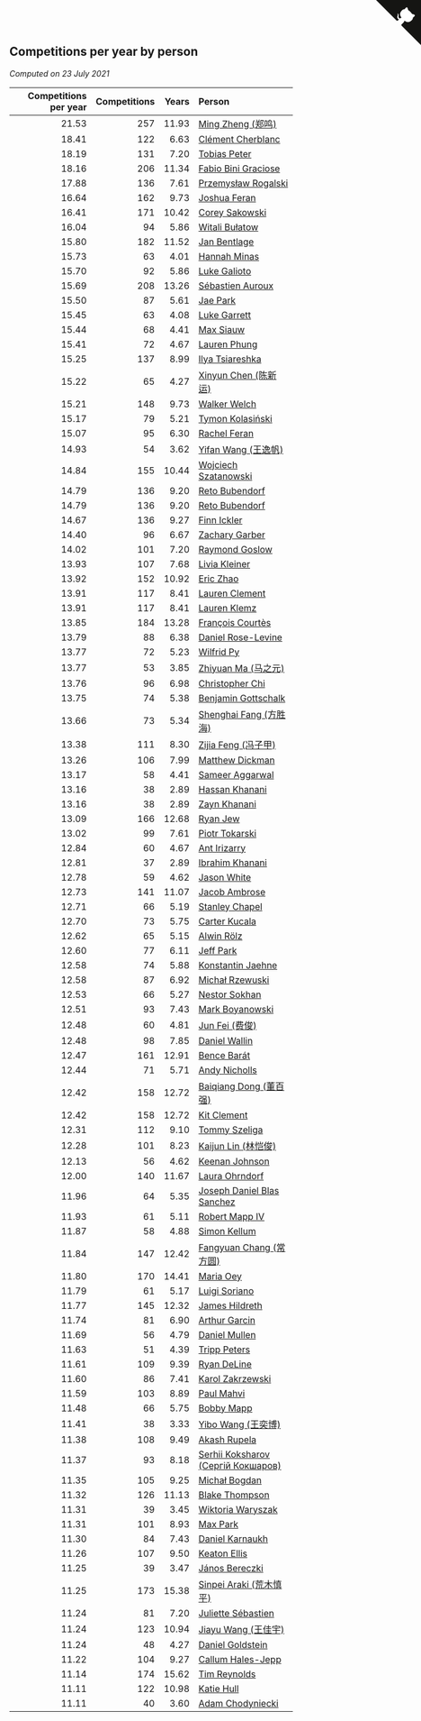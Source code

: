 ## Competitions per year by person

*Computed on 23 July 2021*

| Competitions per year | Competitions | Years | Person |
| ---: | ---: | ---: | :--- |
| 21.53 | 257 | 11.93 | [Ming Zheng (郑鸣)](https://www.worldcubeassociation.org/persons/2009ZHEN11) |
| 18.41 | 122 | 6.63 | [Clément Cherblanc](https://www.worldcubeassociation.org/persons/2014CHER05) |
| 18.19 | 131 | 7.20 | [Tobias Peter](https://www.worldcubeassociation.org/persons/2014PETE03) |
| 18.16 | 206 | 11.34 | [Fabio Bini Graciose](https://www.worldcubeassociation.org/persons/2010GRAC02) |
| 17.88 | 136 | 7.61 | [Przemysław Rogalski](https://www.worldcubeassociation.org/persons/2013ROGA02) |
| 16.64 | 162 | 9.73 | [Joshua Feran](https://www.worldcubeassociation.org/persons/2011FERA01) |
| 16.41 | 171 | 10.42 | [Corey Sakowski](https://www.worldcubeassociation.org/persons/2011SAKO01) |
| 16.04 | 94 | 5.86 | [Witali Bułatow](https://www.worldcubeassociation.org/persons/2015BUAT01) |
| 15.80 | 182 | 11.52 | [Jan Bentlage](https://www.worldcubeassociation.org/persons/2010BENT01) |
| 15.73 | 63 | 4.01 | [Hannah Minas](https://www.worldcubeassociation.org/persons/2017MINA04) |
| 15.70 | 92 | 5.86 | [Luke Galioto](https://www.worldcubeassociation.org/persons/2015GALI02) |
| 15.69 | 208 | 13.26 | [Sébastien Auroux](https://www.worldcubeassociation.org/persons/2008AURO01) |
| 15.50 | 87 | 5.61 | [Jae Park](https://www.worldcubeassociation.org/persons/2015PARK24) |
| 15.45 | 63 | 4.08 | [Luke Garrett](https://www.worldcubeassociation.org/persons/2017GARR05) |
| 15.44 | 68 | 4.41 | [Max Siauw](https://www.worldcubeassociation.org/persons/2017SIAU02) |
| 15.41 | 72 | 4.67 | [Lauren Phung](https://www.worldcubeassociation.org/persons/2016PHUN02) |
| 15.25 | 137 | 8.99 | [Ilya Tsiareshka](https://www.worldcubeassociation.org/persons/2012TERE01) |
| 15.22 | 65 | 4.27 | [Xinyun Chen (陈新运)](https://www.worldcubeassociation.org/persons/2017CHEN36) |
| 15.21 | 148 | 9.73 | [Walker Welch](https://www.worldcubeassociation.org/persons/2011WELC01) |
| 15.17 | 79 | 5.21 | [Tymon Kolasiński](https://www.worldcubeassociation.org/persons/2016KOLA02) |
| 15.07 | 95 | 6.30 | [Rachel Feran](https://www.worldcubeassociation.org/persons/2015FERA01) |
| 14.93 | 54 | 3.62 | [Yifan Wang (王逸帆)](https://www.worldcubeassociation.org/persons/2017WANY29) |
| 14.84 | 155 | 10.44 | [Wojciech Szatanowski](https://www.worldcubeassociation.org/persons/2011SZAT01) |
| 14.79 | 136 | 9.20 | [Reto Bubendorf](https://www.worldcubeassociation.org/persons/2012BUBE01) |
| 14.79 | 136 | 9.20 | [Reto Bubendorf](https://www.worldcubeassociation.org/persons/2012BUBE01) |
| 14.67 | 136 | 9.27 | [Finn Ickler](https://www.worldcubeassociation.org/persons/2012ICKL01) |
| 14.40 | 96 | 6.67 | [Zachary Garber](https://www.worldcubeassociation.org/persons/2014GARB01) |
| 14.02 | 101 | 7.20 | [Raymond Goslow](https://www.worldcubeassociation.org/persons/2014GOSL01) |
| 13.93 | 107 | 7.68 | [Livia Kleiner](https://www.worldcubeassociation.org/persons/2013KLEI03) |
| 13.92 | 152 | 10.92 | [Eric Zhao](https://www.worldcubeassociation.org/persons/2010ZHAO19) |
| 13.91 | 117 | 8.41 | [Lauren Clement](https://www.worldcubeassociation.org/persons/2013KLEM01) |
| 13.91 | 117 | 8.41 | [Lauren Klemz](https://www.worldcubeassociation.org/persons/2013KLEM01) |
| 13.85 | 184 | 13.28 | [François Courtès](https://www.worldcubeassociation.org/persons/2008COUR01) |
| 13.79 | 88 | 6.38 | [Daniel Rose-Levine](https://www.worldcubeassociation.org/persons/2015ROSE01) |
| 13.77 | 72 | 5.23 | [Wilfrid Py](https://www.worldcubeassociation.org/persons/2016PYWI01) |
| 13.77 | 53 | 3.85 | [Zhiyuan Ma (马之元)](https://www.worldcubeassociation.org/persons/2017MAZH04) |
| 13.76 | 96 | 6.98 | [Christopher Chi](https://www.worldcubeassociation.org/persons/2014CHIC01) |
| 13.75 | 74 | 5.38 | [Benjamin Gottschalk](https://www.worldcubeassociation.org/persons/2016GOTT01) |
| 13.66 | 73 | 5.34 | [Shenghai Fang (方胜海)](https://www.worldcubeassociation.org/persons/2016FANG01) |
| 13.38 | 111 | 8.30 | [Zijia Feng (冯子甲)](https://www.worldcubeassociation.org/persons/2013FENG02) |
| 13.26 | 106 | 7.99 | [Matthew Dickman](https://www.worldcubeassociation.org/persons/2013DICK01) |
| 13.17 | 58 | 4.41 | [Sameer Aggarwal](https://www.worldcubeassociation.org/persons/2017AGGA01) |
| 13.16 | 38 | 2.89 | [Hassan Khanani](https://www.worldcubeassociation.org/persons/2018KHAN26) |
| 13.16 | 38 | 2.89 | [Zayn Khanani](https://www.worldcubeassociation.org/persons/2018KHAN28) |
| 13.09 | 166 | 12.68 | [Ryan Jew](https://www.worldcubeassociation.org/persons/2008JEWR01) |
| 13.02 | 99 | 7.61 | [Piotr Tokarski](https://www.worldcubeassociation.org/persons/2013TOKA01) |
| 12.84 | 60 | 4.67 | [Ant Irizarry](https://www.worldcubeassociation.org/persons/2016IRIZ02) |
| 12.81 | 37 | 2.89 | [Ibrahim Khanani](https://www.worldcubeassociation.org/persons/2018KHAN27) |
| 12.78 | 59 | 4.62 | [Jason White](https://www.worldcubeassociation.org/persons/2016WHIT16) |
| 12.73 | 141 | 11.07 | [Jacob Ambrose](https://www.worldcubeassociation.org/persons/2010AMBR01) |
| 12.71 | 66 | 5.19 | [Stanley Chapel](https://www.worldcubeassociation.org/persons/2016CHAP04) |
| 12.70 | 73 | 5.75 | [Carter Kucala](https://www.worldcubeassociation.org/persons/2015KUCA01) |
| 12.62 | 65 | 5.15 | [Alwin Rölz](https://www.worldcubeassociation.org/persons/2016ROLZ01) |
| 12.60 | 77 | 6.11 | [Jeff Park](https://www.worldcubeassociation.org/persons/2015PARK08) |
| 12.58 | 74 | 5.88 | [Konstantin Jaehne](https://www.worldcubeassociation.org/persons/2015JAEH01) |
| 12.58 | 87 | 6.92 | [Michał Rzewuski](https://www.worldcubeassociation.org/persons/2014RZEW01) |
| 12.53 | 66 | 5.27 | [Nestor Sokhan](https://www.worldcubeassociation.org/persons/2016SOKH01) |
| 12.51 | 93 | 7.43 | [Mark Boyanowski](https://www.worldcubeassociation.org/persons/2014BOYA01) |
| 12.48 | 60 | 4.81 | [Jun Fei (费俊)](https://www.worldcubeassociation.org/persons/2016FEIJ02) |
| 12.48 | 98 | 7.85 | [Daniel Wallin](https://www.worldcubeassociation.org/persons/2013WALL03) |
| 12.47 | 161 | 12.91 | [Bence Barát](https://www.worldcubeassociation.org/persons/2008BARA01) |
| 12.44 | 71 | 5.71 | [Andy Nicholls](https://www.worldcubeassociation.org/persons/2015NICH04) |
| 12.42 | 158 | 12.72 | [Baiqiang Dong (董百强)](https://www.worldcubeassociation.org/persons/2008DONG06) |
| 12.42 | 158 | 12.72 | [Kit Clement](https://www.worldcubeassociation.org/persons/2008CLEM01) |
| 12.31 | 112 | 9.10 | [Tommy Szeliga](https://www.worldcubeassociation.org/persons/2012SZEL01) |
| 12.28 | 101 | 8.23 | [Kaijun Lin (林恺俊)](https://www.worldcubeassociation.org/persons/2013LINK01) |
| 12.13 | 56 | 4.62 | [Keenan Johnson](https://www.worldcubeassociation.org/persons/2016JOHN30) |
| 12.00 | 140 | 11.67 | [Laura Ohrndorf](https://www.worldcubeassociation.org/persons/2009OHRN01) |
| 11.96 | 64 | 5.35 | [Joseph Daniel Blas Sanchez](https://www.worldcubeassociation.org/persons/2016SANC08) |
| 11.93 | 61 | 5.11 | [Robert Mapp IV](https://www.worldcubeassociation.org/persons/2016IVRO01) |
| 11.87 | 58 | 4.88 | [Simon Kellum](https://www.worldcubeassociation.org/persons/2016KELL12) |
| 11.84 | 147 | 12.42 | [Fangyuan Chang (常方圆)](https://www.worldcubeassociation.org/persons/2009CHAN04) |
| 11.80 | 170 | 14.41 | [Maria Oey](https://www.worldcubeassociation.org/persons/2007OEYM01) |
| 11.79 | 61 | 5.17 | [Luigi Soriano](https://www.worldcubeassociation.org/persons/2016SORI04) |
| 11.77 | 145 | 12.32 | [James Hildreth](https://www.worldcubeassociation.org/persons/2009HILD01) |
| 11.74 | 81 | 6.90 | [Arthur Garcin](https://www.worldcubeassociation.org/persons/2014GARC27) |
| 11.69 | 56 | 4.79 | [Daniel Mullen](https://www.worldcubeassociation.org/persons/2016MULL04) |
| 11.63 | 51 | 4.39 | [Tripp Peters](https://www.worldcubeassociation.org/persons/2017PETE04) |
| 11.61 | 109 | 9.39 | [Ryan DeLine](https://www.worldcubeassociation.org/persons/2012DELI01) |
| 11.60 | 86 | 7.41 | [Karol Zakrzewski](https://www.worldcubeassociation.org/persons/2014ZAKR01) |
| 11.59 | 103 | 8.89 | [Paul Mahvi](https://www.worldcubeassociation.org/persons/2012MAHV01) |
| 11.48 | 66 | 5.75 | [Bobby Mapp](https://www.worldcubeassociation.org/persons/2015MAPP01) |
| 11.41 | 38 | 3.33 | [Yibo Wang (王奕博)](https://www.worldcubeassociation.org/persons/2018WANG39) |
| 11.38 | 108 | 9.49 | [Akash Rupela](https://www.worldcubeassociation.org/persons/2012RUPE01) |
| 11.37 | 93 | 8.18 | [Serhii Koksharov (Сергій Кокшаров)](https://www.worldcubeassociation.org/persons/2013KOKS01) |
| 11.35 | 105 | 9.25 | [Michał Bogdan](https://www.worldcubeassociation.org/persons/2012BOGD01) |
| 11.32 | 126 | 11.13 | [Blake Thompson](https://www.worldcubeassociation.org/persons/2010THOM03) |
| 11.31 | 39 | 3.45 | [Wiktoria Waryszak](https://www.worldcubeassociation.org/persons/2018WARY01) |
| 11.31 | 101 | 8.93 | [Max Park](https://www.worldcubeassociation.org/persons/2012PARK03) |
| 11.30 | 84 | 7.43 | [Daniel Karnaukh](https://www.worldcubeassociation.org/persons/2014KARN02) |
| 11.26 | 107 | 9.50 | [Keaton Ellis](https://www.worldcubeassociation.org/persons/2012ELLI01) |
| 11.25 | 39 | 3.47 | [János Bereczki](https://www.worldcubeassociation.org/persons/2018BERE01) |
| 11.25 | 173 | 15.38 | [Sinpei Araki (荒木慎平)](https://www.worldcubeassociation.org/persons/2006ARAK01) |
| 11.24 | 81 | 7.20 | [Juliette Sébastien](https://www.worldcubeassociation.org/persons/2014SEBA01) |
| 11.24 | 123 | 10.94 | [Jiayu Wang (王佳宇)](https://www.worldcubeassociation.org/persons/2010WANG53) |
| 11.24 | 48 | 4.27 | [Daniel Goldstein](https://www.worldcubeassociation.org/persons/2017GOLD01) |
| 11.22 | 104 | 9.27 | [Callum Hales-Jepp](https://www.worldcubeassociation.org/persons/2012HALE01) |
| 11.14 | 174 | 15.62 | [Tim Reynolds](https://www.worldcubeassociation.org/persons/2005REYN01) |
| 11.11 | 122 | 10.98 | [Katie Hull](https://www.worldcubeassociation.org/persons/2010HULL01) |
| 11.11 | 40 | 3.60 | [Adam Chodyniecki](https://www.worldcubeassociation.org/persons/2017CHOD02) |


<a href="https://github.com/jonatanklosko/wca_statistics" class="github-corner" aria-label="View source on Github"><svg width="80" height="80" viewBox="0 0 250 250" style="fill:#151513; color:#fff; position: absolute; top: 0; border: 0; right: 0;" aria-hidden="true"><path d="M0,0 L115,115 L130,115 L142,142 L250,250 L250,0 Z"></path><path d="M128.3,109.0 C113.8,99.7 119.0,89.6 119.0,89.6 C122.0,82.7 120.5,78.6 120.5,78.6 C119.2,72.0 123.4,76.3 123.4,76.3 C127.3,80.9 125.5,87.3 125.5,87.3 C122.9,97.6 130.6,101.9 134.4,103.2" fill="currentColor" style="transform-origin: 130px 106px;" class="octo-arm"></path><path d="M115.0,115.0 C114.9,115.1 118.7,116.5 119.8,115.4 L133.7,101.6 C136.9,99.2 139.9,98.4 142.2,98.6 C133.8,88.0 127.5,74.4 143.8,58.0 C148.5,53.4 154.0,51.2 159.7,51.0 C160.3,49.4 163.2,43.6 171.4,40.1 C171.4,40.1 176.1,42.5 178.8,56.2 C183.1,58.6 187.2,61.8 190.9,65.4 C194.5,69.0 197.7,73.2 200.1,77.6 C213.8,80.2 216.3,84.9 216.3,84.9 C212.7,93.1 206.9,96.0 205.4,96.6 C205.1,102.4 203.0,107.8 198.3,112.5 C181.9,128.9 168.3,122.5 157.7,114.1 C157.9,116.9 156.7,120.9 152.7,124.9 L141.0,136.5 C139.8,137.7 141.6,141.9 141.8,141.8 Z" fill="currentColor" class="octo-body"></path></svg></a><style>.github-corner:hover .octo-arm{animation:octocat-wave 560ms ease-in-out}@keyframes octocat-wave{0%,100%{transform:rotate(0)}20%,60%{transform:rotate(-25deg)}40%,80%{transform:rotate(10deg)}}@media (max-width:500px){.github-corner:hover .octo-arm{animation:none}.github-corner .octo-arm{animation:octocat-wave 560ms ease-in-out}}</style>
